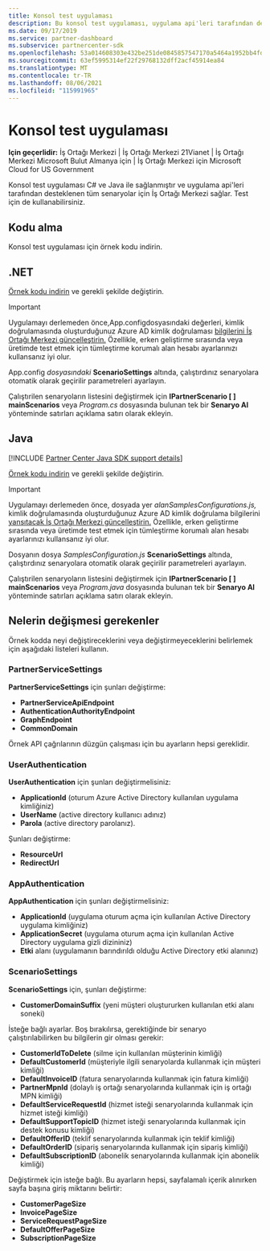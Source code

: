 ```yaml
---
title: Konsol test uygulaması
description: Bu konsol test uygulaması, uygulama api'leri tarafından desteklenen tüm senaryolar için İş Ortağı Merkezi sağlar. Test için de kullanabilirsiniz.
ms.date: 09/17/2019
ms.service: partner-dashboard
ms.subservice: partnercenter-sdk
ms.openlocfilehash: 53a014608303e432be251de0845857547170a5464a1952bb4fde9ff7beb8ae95
ms.sourcegitcommit: 63ef5995314ef22f29768132dff2acf45914ea84
ms.translationtype: MT
ms.contentlocale: tr-TR
ms.lasthandoff: 08/06/2021
ms.locfileid: "115991965"
---
```

# <a name="console-test-app"></a>Konsol test uygulaması

**Için geçerlidir:** İş Ortağı Merkezi | İş Ortağı Merkezi 21Vianet | İş Ortağı Merkezi Microsoft Bulut Almanya için | İş Ortağı Merkezi için Microsoft Cloud for US Government

Konsol test uygulaması C# ve Java ile sağlanmıştır ve uygulama api'leri tarafından desteklenen tüm senaryolar için İş Ortağı Merkezi sağlar. Test için de kullanabilirsiniz.

## <a name="get-the-code"></a>Kodu alma

Konsol test uygulaması için örnek kodu indirin.

## <a name="net"></a>.NET

[Örnek kodu indirin](https://go.microsoft.com/fwlink/p/?LinkId=746682) ve gerekli şekilde değiştirin.

> [!IMPORTANT]
> Uygulamayı derlemeden önce,App.configdosyasındaki değerleri, kimlik doğrulamasında oluşturduğunuz Azure AD kimlik doğrulaması [bilgilerini İş Ortağı Merkezi güncelleştirin.](partner-center-authentication.md)  Özellikle, erken geliştirme sırasında veya üretimde test etmek için tümleştirme korumalı alan hesabı ayarlarınızı kullansanız iyi olur.

App.config *dosyasındaki* **ScenarioSettings** altında, çalıştırdınız senaryolara otomatik olarak geçirilir parametreleri ayarlayın.

Çalıştırilen senaryoların listesini değiştirmek için **IPartnerScenario \[ \] mainScenarios** veya *Program.cs* dosyasında bulunan tek bir **Senaryo Al** yönteminde satırları açıklama satırı olarak ekleyin.

## <a name="java"></a>Java

[!INCLUDE [Partner Center Java SDK support details](../includes/java-sdk-support.md)]

[Örnek kodu indirin](https://go.microsoft.com/fwlink/p/?LinkId=2026887) ve gerekli şekilde değiştirin.

> [!IMPORTANT]
> Uygulamayı derlemeden önce, dosyada yer *alanSamplesConfigurations.js,* kimlik doğrulamasında oluşturduğunuz Azure AD kimlik doğrulama bilgilerini [yansıtacak İş Ortağı Merkezi güncelleştirin.](partner-center-authentication.md) Özellikle, erken geliştirme sırasında veya üretimde test etmek için tümleştirme korumalı alan hesabı ayarlarınızı kullansanız iyi olur.

Dosyanın dosya *SamplesConfiguration.js* **ScenarioSettings** altında, çalıştırdınız senaryolara otomatik olarak geçirilir parametreleri ayarlayın.

Çalıştırilen senaryoların listesini değiştirmek için **IPartnerScenario \[ \] mainScenarios** veya *Program.java* dosyasında bulunan tek bir **Senaryo Al** yönteminde satırları açıklama satırı olarak ekleyin.

## <a name="what-to-change"></a>Nelerin değişmesi gerekenler

Örnek kodda neyi değiştireceklerini veya değiştirmeyeceklerini belirlemek için aşağıdaki listeleri kullanın.

### <a name="partnerservicesettings"></a>PartnerServiceSettings

**PartnerServiceSettings** için şunları değiştirme:

- **PartnerServiceApiEndpoint**
- **AuthenticationAuthorityEndpoint**
- **GraphEndpoint**
- **CommonDomain**

Örnek API çağrılarının düzgün çalışması için bu ayarların hepsi gereklidir.

### <a name="userauthentication"></a>UserAuthentication

**UserAuthentication** için şunları değiştirmelisiniz:

- **ApplicationId** (oturum Azure Active Directory kullanılan uygulama kimliğiniz)
- **UserName** (active directory kullanıcı adınız)
- **Parola** (active directory parolanız).

Şunları değiştirme:

- **ResourceUrl**
- **RedirectUrl**

### <a name="appauthentication"></a>AppAuthentication

**AppAuthentication** için şunları değiştirmelisiniz:

- **ApplicationId** (uygulama oturum açma için kullanılan Active Directory uygulama kimliğiniz)
- **ApplicationSecret** (uygulama oturum açma için kullanılan Active Directory uygulama gizli dizininiz)
- **Etki** alanı (uygulamanın barındırıldı olduğu Active Directory etki alanınız)

### <a name="scenariosettings"></a>ScenarioSettings

**ScenarioSettings** için, şunları değiştirme:

- **CustomerDomainSuffix** (yeni müşteri oluştururken kullanılan etki alanı soneki)

İsteğe bağlı ayarlar. Boş bırakılırsa, gerektiğinde bir senaryo çalıştırılabilirken bu bilgilerin gir olması gerekir:

- **CustomerIdToDelete** (silme için kullanılan müşterinin kimliği)
- **DefaultCustomerId** (müşteriyle ilgili senaryolarda kullanmak için müşteri kimliği)
- **DefaultInvoiceID** (fatura senaryolarında kullanmak için fatura kimliği)
- **PartnerMpnId** (dolaylı iş ortağı senaryolarında kullanmak için iş ortağı MPN kimliği)
- **DefaultServiceRequestId** (hizmet isteği senaryolarında kullanmak için hizmet isteği kimliği)
- **DefaultSupportTopicID** (hizmet isteği senaryolarında kullanmak için destek konusu kimliği)
- **DefaultOfferID** (teklif senaryolarında kullanmak için teklif kimliği)
- **DefaultOrderID** (sipariş senaryolarında kullanmak için sipariş kimliği)
- **DefaultSubscriptionID** (abonelik senaryolarında kullanmak için abonelik kimliği)

Değiştirmek için isteğe bağlı. Bu ayarların hepsi, sayfalamalı içerik alınırken sayfa başına giriş miktarını belirtir:

- **CustomerPageSize**
- **InvoicePageSize**
- **ServiceRequestPageSize**
- **DefaultOfferPageSize**
- **SubscriptionPageSize**
